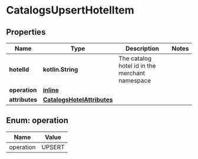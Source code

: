 
# CatalogsUpsertHotelItem

## Properties
| Name | Type | Description | Notes |
| ------------ | ------------- | ------------- | ------------- |
| **hotelId** | **kotlin.String** | The catalog hotel id in the merchant namespace |  |
| **operation** | [**inline**](#Operation) |  |  |
| **attributes** | [**CatalogsHotelAttributes**](CatalogsHotelAttributes.md) |  |  |


<a id="Operation"></a>
## Enum: operation
| Name | Value |
| ---- | ----- |
| operation | UPSERT |




